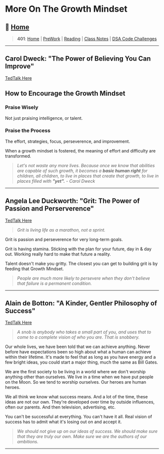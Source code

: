 # More On The Growth Mindset

## 🏡 [**Home**](https://mistidinzy.github.io/ReadingNotes/)

> **401**: [Home](/c401home.md)
|
[PreWork](/401/PreworkRM.md)
|
[Reading](/401/ReadingRM.md)
|
[Class Notes](/401/ClassRM.md)
|
[DSA Code Challenges](https://mistidinzy.github.io/data-structures-and-algorithms/)
>

_____

## Carol Dweck: "The Power of Believing You Can Improve"

[TedTalk Here](https://bit.ly/3ig79va)

## How to Encourage the Growth Mindset

### Praise Wisely

Not just praising intelligence, or talent.

### Praise the Process

The effort, strategies, focus, perseverence, and improvement.

When a growth mindset is fostered, the meaning of effort and difficulty are transformed.

  > *Let's not waste any more lives. Because once we know that abilities are capable of such growth, it becomes a ***basic human right*** for children, all children, to live in places that create that growth, to live in places filled with ***"yet".*** - Carol Dweck*

_____

## Angela Lee Duckworth: "Grit: The Power of Passion and Perserverence"

[TedTalk Here](https://bit.ly/39LZUGx)

> *Grit is living life as a marathon, not a sprint.*

Grit is passion and perseverence for very long-term goals.

Grit is having stamina. Sticking with the plan for your future, day in & day out. Working really hard to make that future a reality.

Talent doesn't make you gritty. The closest you can get to building grit is by feeding that Growth Mindset.

> *People are much more likely to persevere when they don't believe that failure is a permanent condition.*

_____

## Alain de Botton: "A Kinder, Gentler Philosophy of Success"

[TedTalk Here](https://bit.ly/3zKsvGU)

> *A snob is anybody who takes a small part of you, and uses that to come to a complete vision of who you are. That is snobbery.*

Our whole lives, we have been told that we can achieve anything. Never before have expectations been so high about what a human can achieve within their lifetime. It's made to feel that as long as you have energy and a few bright ideas, you could start a major thing, much the same as Bill Gates.

We are the first society to be living in a world where we don't worship anything other than ourselves. We live in a time when we have put people on the Moon. So we tend to worship ourselves. Our heroes are human heroes.

We all think we know what success means. And a lot of the time, these ideas are not our own. They're developed over time by outside influences, often our parents. And then television, advertising, etc.

You can't be successful at everything. You can't have it all. Real vision of success has to admit what it's losing out on and accept it.

> *We should not give up on our ideas of success. We should make sure that they are truly our own. Make sure we are the authors of our ambitions.*

_____
